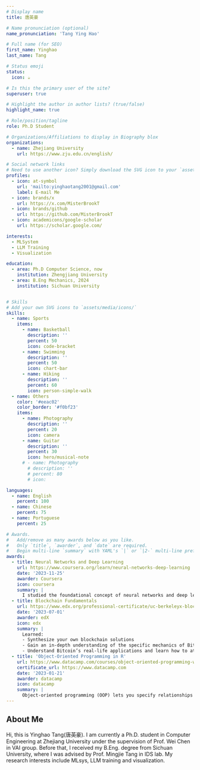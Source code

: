 ```yaml
---
# Display name
title: 唐英豪

# Name pronunciation (optional)
name_pronunciation: 'Tang Ying Hao'

# Full name (for SEO)
first_name: Yinghao
last_name: Tang

# Status emoji
status:
  icon: ☕️

# Is this the primary user of the site?
superuser: true

# Highlight the author in author lists? (true/false)
highlight_name: true

# Role/position/tagline
role: Ph.D Student

# Organizations/Affiliations to display in Biography blox
organizations:
  - name: Zhejiang University
    url: https://www.zju.edu.cn/english/

# Social network links
# Need to use another icon? Simply download the SVG icon to your `assets/media/icons/` folder.
profiles:
  - icon: at-symbol
    url: 'mailto:yinghaotang2001@gmail.com'
    label: E-mail Me
  - icon: brands/x
    url: https://x.com/MisterBrookT
  - icon: brands/github
    url: https://github.com/MisterBrookT
  - icon: academicons/google-scholar
    url: https://scholar.google.com/

interests:
  - MLSystem
  - LLM Training
  - Visualization

education:
  - area: Ph.D Computer Science, now
    institution: Zhengjiang University
  - area: B.Eng Mechanics, 2024
    institution: Sichuan University


# Skills
# Add your own SVG icons to `assets/media/icons/`
skills:
  - name: Sports
    items:
      - name: Basketball
        description: ''
        percent: 50
        icon: code-bracket
      - name: Swimming
        description: ''
        percent: 50
        icon: chart-bar
      - name: Hiking
        description: ''
        percent: 60
        icon: person-simple-walk
  - name: Others
    color: '#eeac02'
    color_border: '#f0bf23'
    items:
      - name: Photography
        description: ''
        percent: 20
        icon: camera
      - name: Guitar
        description: ''
        percent: 30
        icon: hero/musical-note
      # - name: Photography
        # description: ''
        # percent: 80
        # icon: 

languages:
  - name: English
    percent: 100
  - name: Chinese
    percent: 75
  - name: Portuguese
    percent: 25

# Awards.
#   Add/remove as many awards below as you like.
#   Only `title`, `awarder`, and `date` are required.
#   Begin multi-line `summary` with YAML's `|` or `|2-` multi-line prefix and indent 2 spaces below.
awards:
  - title: Neural Networks and Deep Learning
    url: https://www.coursera.org/learn/neural-networks-deep-learning
    date: '2023-11-25'
    awarder: Coursera
    icon: coursera
    summary: |
      I studied the foundational concept of neural networks and deep learning. By the end, I was familiar with the significant technological trends driving the rise of deep learning; build, train, and apply fully connected deep neural networks; implement efficient (vectorized) neural networks; identify key parameters in a neural network’s architecture; and apply deep learning to your own applications.
  - title: Blockchain Fundamentals
    url: https://www.edx.org/professional-certificate/uc-berkeleyx-blockchain-fundamentals
    date: '2023-07-01'
    awarder: edX
    icon: edx
    summary: |
      Learned:
      - Synthesize your own blockchain solutions
      - Gain an in-depth understanding of the specific mechanics of Bitcoin
      - Understand Bitcoin’s real-life applications and learn how to attack and destroy Bitcoin, Ethereum, smart contracts and Dapps, and alternatives to Bitcoin’s Proof-of-Work consensus algorithm
  - title: 'Object-Oriented Programming in R'
    url: https://www.datacamp.com/courses/object-oriented-programming-with-s3-and-r6-in-r
    certificate_url: https://www.datacamp.com
    date: '2023-01-21'
    awarder: datacamp
    icon: datacamp
    summary: |
      Object-oriented programming (OOP) lets you specify relationships between functions and the objects that they can act on, helping you manage complexity in your code. This is an intermediate level course, providing an introduction to OOP, using the S3 and R6 systems. S3 is a great day-to-day R programming tool that simplifies some of the functions that you write. R6 is especially useful for industry-specific analyses, working with web APIs, and building GUIs.
---
```


## About Me

Hi, this is Yinghao Tang(唐英豪). I am currently a Ph.D. student in Computer Engineering at Zhejiang University under the supervision of Prof. Wei Chen in VAI group. Before that, I received my B.Eng. degree from Sichuan University, where I was advised by Prof. Mingjie Tang in IDS lab. My research interests include MLsys, LLM training and visualization.
